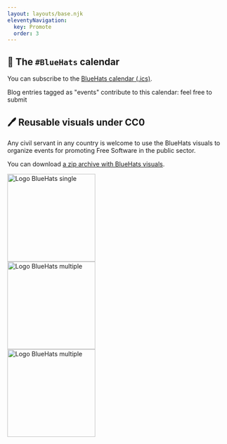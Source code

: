 ```yaml
---
layout: layouts/base.njk
eleventyNavigation:
  key: Promote
  order: 3
---
```


## 📅 The `#BlueHats` calendar

You can subscribe to the [BlueHats calendar (.ics)](http://bluehats.global/bluehats.ics).

Blog entries tagged as "events" contribute to this calendar: feel free to submit

## 🖊️ Reusable visuals under CC0

Any civil servant in any country is welcome to use the BlueHats visuals to organize events for promoting Free Software in the public sector.

You can download [a zip archive with BlueHats visuals](https://github.com/blue-hats/bluehats-visuals/archive/refs/tags/v0.6.zip).

<img alt="Logo BlueHats single" width="200px" src="/img/bluehats-logo-single-outline-gradient.png"/>
<br/>
<img alt="Logo BlueHats multiple" width="200px" src="/img/bluehats-logo.png"/>
<br/>
<img alt="Logo BlueHats multiple" width="200px" src="/img/bluehats-logo-single.png"/>
<br/>
